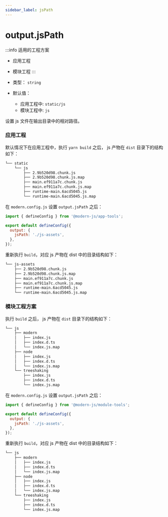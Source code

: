 ```yaml
---
sidebar_label: jsPath
---
```


# output.jsPath

:::info 适用的工程方案
* 应用工程
* 模块工程
:::

* 类型： `string`
* 默认值：
  - 应用工程中: `static/js`
  - 模块工程中: `js`

设置 js 文件在输出目录中的相对路径。

### 应用工程

默认情况下在应用工程中，执行 `yarn build` 之后， js 产物在 `dist` 目录下的结构如下：

```bash
└── static
    └── js
        ├── 2.9b520d98.chunk.js
        ├── 2.9b520d98.chunk.js.map
        ├── main.ef911a7c.chunk.js
        ├── main.ef911a7c.chunk.js.map
        ├── runtime-main.6acd5045.js
        └── runtime-main.6acd5045.js.map
```

在 `modern.config.js` 设置 `output.jsPath` 之后：

```js title="modern.config.js"
import { defineConfig } from '@modern-js/app-tools';

export default defineConfig({
  output: {
    jsPath: './js-assets',
  },
});
```


重新执行 `build`，对应 js 产物在 dist 中的目录结构如下：

```bash
└── js-assets
    ├── 2.9b520d98.chunk.js
    ├── 2.9b520d98.chunk.js.map
    ├── main.ef911a7c.chunk.js
    ├── main.ef911a7c.chunk.js.map
    ├── runtime-main.6acd5045.js
    └── runtime-main.6acd5045.js.map
```

### 模块工程方案

执行 `build` 之后， js 产物在 `dist` 目录下的结构如下：

```bash
└── js
    ├── modern
    │   ├── index.js
    │   ├── index.d.ts
    │   └── index.js.map
    ├── node
    │   ├── index.js
    │   ├── index.d.ts
    │   └── index.js.map
    └── treeshaking
        ├── index.js
        ├── index.d.ts
        └── index.js.map
```

在 `modern.config.js` 设置 `output.jsPath` 之后：

```js title="modern.config.js"
import { defineConfig } from '@modern-js/module-tools';

export default defineConfig({
  output: {
    jsPath: './js-assets',
  },
});
```

重新执行 `build`，对应 js 产物在 dist 中的目录结构如下：

```bash
└── js
    ├── modern
    │   ├── index.js
    │   ├── index.d.ts
    │   └── index.js.map
    ├── node
    │   ├── index.js
    │   ├── index.d.ts
    │   └── index.js.map
    └── treeshaking
        ├── index.js
        ├── index.d.ts
        └── index.js.map
```
